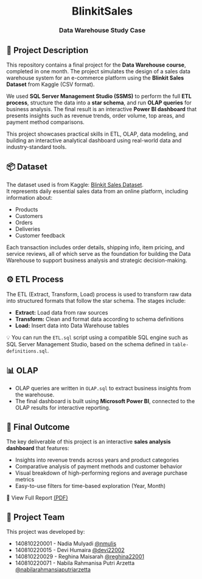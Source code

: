<h1 align="center">
    BlinkitSales
</h1>
<h3 align="center"> 
    Data Warehouse Study Case  
</h3>

## 📌 Project Description
This repository contains a final project for the **Data Warehouse course**, completed in one month. The project simulates the design of a sales data warehouse system for an e-commerce platform using the **Blinkit Sales Dataset** from Kaggle (CSV format).

We used **SQL Server Management Studio (SSMS)** to perform the full **ETL process**, structure the data into a **star schema**, and run **OLAP queries** for business analysis. The final result is an interactive **Power BI dashboard** that presents insights such as revenue trends, order volume, top areas, and payment method comparisons.

This project showcases practical skills in ETL, OLAP, data modeling, and building an interactive analytical dashboard using real-world data and industry-standard tools.

## 📦 Dataset
The dataset used is from Kaggle: [Blinkit Sales Dataset](https://www.kaggle.com/datasets/akxiit/blinkit-sales-dataset).  
It represents daily essential sales data from an online platform, including information about:
- Products
- Customers
- Orders
- Deliveries
- Customer feedback

Each transaction includes order details, shipping info, item pricing, and service reviews, all of which serve as the foundation for building the Data Warehouse to support business analysis and strategic decision-making.

## ⚙️ ETL Process
The ETL (Extract, Transform, Load) process is used to transform raw data into structured formats that follow the star schema. The stages include:
- **Extract:** Load data from raw sources
- **Transform:** Clean and format data according to schema definitions
- **Load:** Insert data into Data Warehouse tables

💡 You can run the `ETL.sql` script using a compatible SQL engine such as SQL Server Management Studio, based on the schema defined in `table-definitions.sql`.

## 📊 OLAP

- OLAP queries are written in `OLAP.sql` to extract business insights from the warehouse.
- The final dashboard is built using **Microsoft Power BI**, connected to the OLAP results for interactive reporting.

## 📌 Final Outcome

The key deliverable of this project is an interactive **sales analysis dashboard** that features:
- Insights into revenue trends across years and product categories
- Comparative analysis of payment methods and customer behavior
- Visual breakdown of high-performing regions and average purchase metrics
- Easy-to-use filters for time-based exploration (Year, Month)

📄 View Full Report [(PDF)](https://drive.google.com/file/d/1PkEzEc1yXYowtCZz6zqvbPwn-uXtl5n1/view?usp=sharing) 

## 👥 Project Team
This project was developed by:

- 140810220001 - Nadia Mulyadi [@nmulis](https://github.com/nmulis)
- 140810220015 - Devi Humaira [@devi22002](https://github.com/devi22002)
- 140810220029 - Reghina Maisarah [@reghina22001](https://github.com/reghina22001)
- 140810220071 - Nabila Rahmanisa Putri Arzetta [@nabilarahmansiaputriarzetta](https://github.com/nabilarahmansiaputriarzetta)
